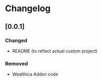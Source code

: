 # Changelog

## [0.0.1]

### Changed
- README (to reflect actual custom project)

### Removed
- Wealthica Addon code
